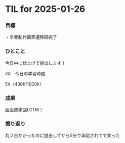 # TIL for 2025-01-26

### 目標

・卒業制作画面遷移図完了

### ひとこと

今日中に仕上げで提出します！


##　今日の学習時間

5h（436h/1000h）


### 成果

画面遷移図LGTM！

### 振り返り

丸２日かかったのに提出してから5分で承認されてて笑った
